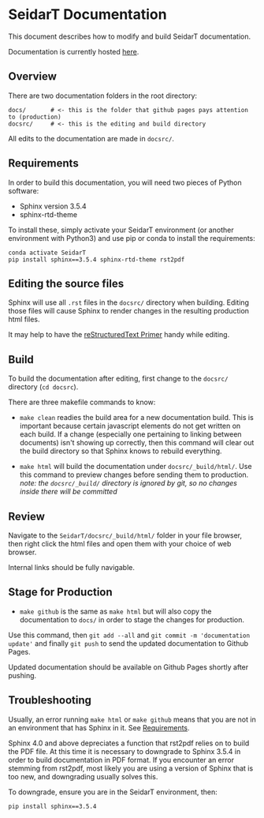 # SeidarT Documentation

This document describes how to modify and build SeidarT documentation.

Documentation is currently hosted [here](https://sbernsen.github.io/SeidarT).

## Overview

There are two documentation folders in the root directory:

```
docs/       # <- this is the folder that github pages pays attention to (production)
docsrc/     # <- this is the editing and build directory
```

All edits to the documentation are made in `docsrc/`.


## Requirements

In order to build this documentation, you will need two pieces of Python software:

- Sphinx version 3.5.4
- sphinx-rtd-theme

To install these, simply activate your SeidarT environment (or another environment with Python3) and use pip or conda to install the requirements:

```
conda activate SeidarT
pip install sphinx==3.5.4 sphinx-rtd-theme rst2pdf
```


## Editing the source files

Sphinx will use all `.rst` files in the `docsrc/` directory when building. Editing those files will cause Sphinx to render changes in the resulting production html files.

It may help to have the [reStructuredText Primer](https://www.sphinx-doc.org/en/master/usage/restructuredtext/basics.html) handy while editing.


## Build

To build the documentation after editing, first change to the `docsrc/` directory (`cd docsrc`).

There are three makefile commands to know:

- `make clean` readies the build area for a new documentation build. This is important because certain javascript elements do not get written on each build. If a change (especially one pertaining to linking between documents) isn't showing up correctly, then this command will clear out the build directory so that Sphinx knows to rebuild everything.

- `make html` will build the documentation under `docsrc/_build/html/`. Use this command to preview changes before sending them to production. *note: the `docsrc/_build/` directory is ignored by git, so no changes inside there will be committed*


## Review

Navigate to the `SeidarT/docsrc/_build/html/` folder in your file browser, then right click the html files and open them with your choice of web browser.

Internal links should be fully navigable.


## Stage for Production

- `make github` is the same as `make html` but will also copy the documentation to `docs/` in order to stage the changes for production.

Use this command, then `git add --all` and `git commit -m 'documentation update'` and finally `git push` to send the updated documentation to Github Pages.

Updated documentation should be available on Github Pages shortly after pushing.


## Troubleshooting

Usually, an error running `make html` or `make github` means that you are not in an environment that has Sphinx in it. See [Requirements](#requirements).

Sphinx 4.0 and above depreciates a function that rst2pdf relies on to build the PDF file. At this time it is necessary to downgrade to Sphinx 3.5.4 in order to build documentation in PDF format.
If you encounter an error stemming from rst2pdf, most likely you are using a version of Sphinx that is too new, and downgrading usually solves this.

To downgrade, ensure you are in the SeidarT environment, then:

```
pip install sphinx==3.5.4
```
